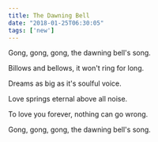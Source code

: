 ```yaml
---
title: The Dawning Bell
date: "2018-01-25T06:30:05"
tags: ['new']
---
```


Gong, gong, gong, the dawning bell's song.

Billows and bellows, it won't ring for long.

Dreams as big as it's soulful voice.

Love springs eternal above all noise.

To love you forever, nothing can go wrong.

Gong, gong, gong, the dawning bell's song.
